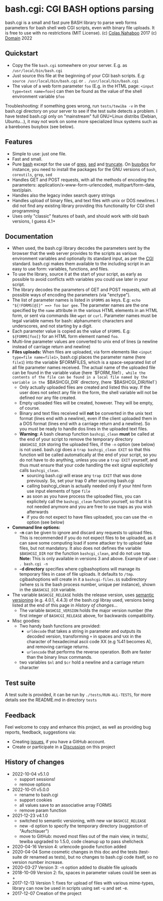 # bash.cgi: CGI BASH options parsing
bash.cgi is a small and fast pure BASH library to parse web forms parameters for bash shell web CGI scripts, even with binary file uploads. It is free to use with no restrictions (MIT License).
(c) [Colas Nahaboo](http://colas.nahaboo.net) 2017
(c) [Domain](http://github.com/Domain) 2022

## Quickstart
- Copy the file `bash.cgi` somewhere on your server.
  E.g. as `/usr/local/bin/bash.cgi`
- Just source this file at the beginning of your CGI bash scripts.
  E.g: `source /usr/local/bin/bash.cgi` or 
  `. /usr/local/bin/bash.cgi`
- The value of a web form parameter `foo` (E.g. in the HTML page: `<input type=text name=foo>`) can then be found as the value of the shell environment variable `$foo`

Troubleshooting: if something goes wrong, run `tests/tewiba -v` in the bash.cgi directory on your server to see if the test suite detects a problem. I have tested bash.cgi only on "mainstream" full GNU+Linux distribs (Debian, Ubuntu...), it may not work on some more specialized linux systems such as a barebones busybox (see below).

## Features
- Simple to use: just one file.
- Fast and small.
- Pure [bash](https://linux.die.net/man/1/bash) except for the use of [grep](https://linux.die.net/man/1/grep), [sed](https://linux.die.net/man/1/sed) and [truncate](https://linux.die.net/man/1/truncate). 
  On [busybox](https://busybox.net/) for instance, you need to install the packages for the GNU versions of `bash`,  `coreutils`, `grep`, `sed`
- Handles GET and POST requests, with all the methods of encoding the parameters:    application/x-www-form-urlencoded,     multipart/form-data,     text/plain.
- Handles also the legacy index search query strings
- Handles upload of binary files, and text files with unix or DOS newlines. I did not find any existing library providing this functionality for CGI shell programming
- Uses only "classic" features of bash, and should work with old bash versions, I guess 4.1+

## Documentation
- When used, the bash.cgi library decodes the parameters sent by the browser that the web server provides to the scripts as various environment variables and optionally its standard input, as per the [CGI](https://en.wikipedia.org/wiki/Common_Gateway_Interface) standard. bash.cgi makes them available to the including script in an easy to use form: variables, functions, and files.
- To use the library, source it at the start of your script, as early as possible to avoid conflicts with variables you could use later in your script.
- The library decodes the parameters of GET and POST requests, with all possible ways of encoding the parameters (via "enctype"). 
- The list of parameter names is listed in `$FORMS` as keys. E.g: `echo "${!FORMS[@]}" ==> foo bar gee`. The parameter names are the one specified by the `name` attribute in the various HTML elements in an HTML form, or sent via commands like `wget` or `curl`. Parameter names must be legal variable names for bash: alphanumeric characters and underscores, and not starting by a digit.
- Each parameter value is copied as the value of `$FORMS`. E.g: `${FORMS[foo]}` for an HTML form element named `foo`.
- Multi-line parameter values are converted to unix end of lines (a newline instead of carriage return and newline)
- **Files uploads:** When files are uploaded, via form elements like `<input type=file name=file1>`, bash.cgi places the parameter name (here `file1`) into the variable $FORMFILES, which is a space-separated list of all file parameter names received. The actual name of the uploaded file can be found in the variable value (here `$FORM_file1`), while the contents of the file can be found in a local file named by the variable in the `$BASHCGI_DIR` directory, (here `$BASHCGI_DIR/file1`)
  - Only actually uploaded files are created and listed this way. If the user does not select any file in the form, the shell variable will not be defined nor any file created.
  - Empty uploaded files will be created, however. They will be empty, of course.
  - Binary and text files received will **not** be converted in the unix text format (lines end with a newline), even if the client uploaded them in a DOS format (lines end with a carriage return and a newline). So you must be ready to handle dos lines in the uploaded text files.
  - **Warning:** A bash cleanup function `bashcgi_clean` **must** be called at the end of your script to remove the temporary directory `$BASHCGI_DIR` storing the uploaded files, if the `-n` option (see below) is not used. bash.cgi does a `trap bashcgi_clean EXIT` so that this function will be called automatically at the end of your script, so you do not have to do anything, unless you use a `trap EXIT` yourself, and thus must ensure that your code handling the exit signal explicitely calls `bashcgi_clean`.
    - sourcing bash.cgi will erase any `trap EXIT` that was done previously. So, set your trap 0 after sourcing bash.cgi
    - calling bashcgi_clean is actually needed only if your html form use input elements of type `file`
    - as soon as you have process the uploaded files, you can explicitely call the `bashcgi_clean` function yourself, so that it is not needed anymore and you are free to use traps as you wish afterwards
    - if you do not expect to have files uploaded, you can use the -n option (see below)
- **Command line options:**
  - **-n** can be given to ignore and discard any requests to upload files. This is recommended if you do not expect files to be uploaded, as it can save some computing load if some attacker try to upload fake files, but not mandatory. It also does not defines the variable `$BASHCGI_DIR` nor the function `bashcgi_clean`, and do not use trap. **Note:** This is only available in versions 3 and above. Example of use : `. bash.cgi -n`
  - **-d directory** specifies where cgibashoptions will manage its temporary files in case of file uploads. It defaults to `/tmp`. cgibashoptions will create in it a `bashcgi-files.$$` subdirectory (where `$$` is the bash process number, unique per instance), shown in the `$BASHCGI_DIR` variable.
- The variable `BASHCGI_RELEASE` holds the release version, uses [semantic versioning](https://semver.org/) (e.g. 4.0.1, 4.4.3) of the bash.cgi libray used, versions being listed at the end of this page in *History of changes*...
  - The variable `BASHCGI_VERSION` holds the major version number (the first integer of `BASHCGI_RELEASE`  above, for backwards compatibility.
- Misc goodies:
  - Two handy bash functions are provided: 
    - `urldecode` that takes a string in parameter and outputs its decoded version, transforming `+` in spaces and `%XX` in the character of hexadecimal ascii code XX (e.g %41 becomes A), and removing carriage returns. 
    - `urlencode` that performs the reverse operation. Both are faster than the binary linux commands.
  - two variables `$nl` and `$cr` hold a newline and a carriage return character

## Test suite
A test suite is provided, it can be run by `./tests/RUN-ALL-TESTS`, for more details see the README.md in directory `tests`

## Feedback
Feel welcome to copy and enhance this project, as well as providing bug reports, feedback, suggestions via:
- Creating [issues](https://github.com/Domain/bash.cgi/issues), if you have a GitHub account.
- Create or participate in a [Discussion](https://github.com/Domain/bash.cgi/discussions) on this project

## History of changes
- 2022-10-04 v5.1.0
  - support sessions!
  - remove options
- 2022-10-01 v5.0.0
  - rename to bash.cgi
  - support cookies
  - all values save to an associative array FORMS
  - remove param function
- 2021-12-23 v4.1.0
  - switched to semantic versioning, with new var `BASHCGI_RELEASE`
  - new -d option to specify the temporary directory (suggestion of "Aufschlauer")
  - move to GitHub: moved most files out of the main view, in tests/, tewiba upgraded to 1.5.0, code cleanup up to pass shellcheck
- 2020-04-16 Version 4: urlencode goodie function added
- 2020-04-04 Some cosmetic changes in this doc and the tests (test-suite dir renamed as tests), but no changes to bash.cgi code itself, so no version number increase.
- 2020-03-27 Version 3: -n option added to disable file uploads
- 2018-10-09 Version 2: fix, spaces in parameter values could be seen as +
- 2017-12-13 Version 1: fixes for upload of files with various mime-types, library can now be used in scripts using set -u and set -e.
- 2017-12-07 Creation of the project
